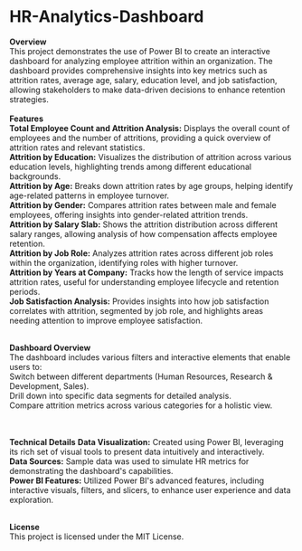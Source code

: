 # HR-Analytics-Dashboard

<b>Overview</b>
<br>
This project demonstrates the use of Power BI to create an interactive dashboard for analyzing employee attrition within an organization. The dashboard provides comprehensive insights into key metrics such as attrition rates, average age, salary, education level, and job satisfaction, allowing stakeholders to make data-driven decisions to enhance retention strategies.
<br><br>
<b>Features</b>
<br>
<b>Total Employee Count and Attrition Analysis:</b> Displays the overall count of employees and the number of attritions, providing a quick overview of attrition rates and relevant statistics.<br>
<b>Attrition by Education:</b> Visualizes the distribution of attrition across various education levels, highlighting trends among different educational backgrounds.<br>
<b>Attrition by Age:</b> Breaks down attrition rates by age groups, helping identify age-related patterns in employee turnover.<br>
<b>Attrition by Gender:</b> Compares attrition rates between male and female employees, offering insights into gender-related attrition trends.<br>
<b>Attrition by Salary Slab:</b> Shows the attrition distribution across different salary ranges, allowing analysis of how compensation affects employee retention.<br>
<b>Attrition by Job Role:</b> Analyzes attrition rates across different job roles within the organization, identifying roles with higher turnover.<br>
<b>Attrition by Years at Company:</b> Tracks how the length of service impacts attrition rates, useful for understanding employee lifecycle and retention periods.<br>
<b>Job Satisfaction Analysis:</b> Provides insights into how job satisfaction correlates with attrition, segmented by job role, and highlights areas needing attention to improve employee satisfaction.
<br><br>

<b>Dashboard Overview</b>
<br>
The dashboard includes various filters and interactive elements that enable users to:
<br>
Switch between different departments (Human Resources, Research & Development, Sales).<br>
Drill down into specific data segments for detailed analysis.<br>
Compare attrition metrics across various categories for a holistic view.<br>
<br><br>

<b>Technical Details</b>
<b>Data Visualization:</b> Created using Power BI, leveraging its rich set of visual tools to present data intuitively and interactively.<br>
<b>Data Sources:</b> Sample data was used to simulate HR metrics for demonstrating the dashboard's capabilities.<br>
<b>Power BI Features:</b> Utilized Power BI's advanced features, including interactive visuals, filters, and slicers, to enhance user experience and data exploration.
<br><br>

<b>License</b><br>
This project is licensed under the MIT License.
